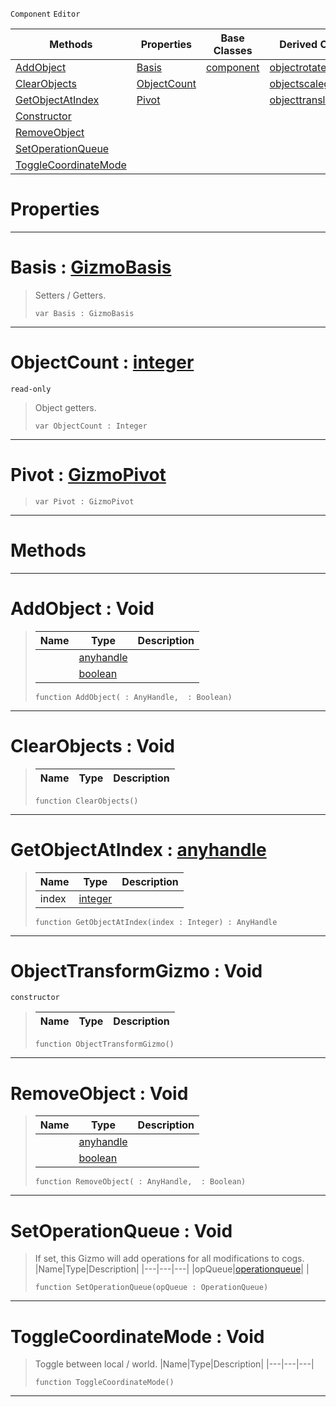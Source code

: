  `Component` `Editor`



|Methods|Properties|Base Classes|Derived Classes|
|---|---|---|---|
|[ AddObject](https://github.com/zeroengineteam/ZeroDocs/blob/master/code_reference/class_reference/objecttransformgizmo.markdown#addobject-void)|[ Basis](https://github.com/zeroengineteam/ZeroDocs/blob/master/code_reference/class_reference/objecttransformgizmo.markdown#basis-zero-engine-docume)|[component](https://github.com/zeroengineteam/ZeroDocs/blob/master/code_reference/class_reference/component.markdown)|[objectrotategizmo](https://github.com/zeroengineteam/ZeroDocs/blob/master/code_reference/class_reference/objectrotategizmo.markdown)|
|[ ClearObjects](https://github.com/zeroengineteam/ZeroDocs/blob/master/code_reference/class_reference/objecttransformgizmo.markdown#clearobjects-void)|[ ObjectCount](https://github.com/zeroengineteam/ZeroDocs/blob/master/code_reference/class_reference/objecttransformgizmo.markdown#objectcount-zero-engine)| |[objectscalegizmo](https://github.com/zeroengineteam/ZeroDocs/blob/master/code_reference/class_reference/objectscalegizmo.markdown)|
|[ GetObjectAtIndex](https://github.com/zeroengineteam/ZeroDocs/blob/master/code_reference/class_reference/objecttransformgizmo.markdown#getobjectatindex-zero-en)|[ Pivot](https://github.com/zeroengineteam/ZeroDocs/blob/master/code_reference/class_reference/objecttransformgizmo.markdown#pivot-zero-engine-docume)| |[objecttranslategizmo](https://github.com/zeroengineteam/ZeroDocs/blob/master/code_reference/class_reference/objecttranslategizmo.markdown)|
|[ Constructor](https://github.com/zeroengineteam/ZeroDocs/blob/master/code_reference/class_reference/objecttransformgizmo.markdown#objecttransformgizmo-voi)| | | |
|[ RemoveObject](https://github.com/zeroengineteam/ZeroDocs/blob/master/code_reference/class_reference/objecttransformgizmo.markdown#removeobject-void)| | | |
|[ SetOperationQueue](https://github.com/zeroengineteam/ZeroDocs/blob/master/code_reference/class_reference/objecttransformgizmo.markdown#setoperationqueue-void)| | | |
|[ ToggleCoordinateMode](https://github.com/zeroengineteam/ZeroDocs/blob/master/code_reference/class_reference/objecttransformgizmo.markdown#togglecoordinatemode-voi)| | | |


 #  Properties


---  
 #  Basis : [GizmoBasis](https://github.com/zeroengineteam/ZeroDocs/blob/master/code_reference/enum_reference.markdown#gizmobasis)

> Setters / Getters.
> ``` lang=cpp, name=Zilch
> var Basis : GizmoBasis


---  
 #  ObjectCount : [integer](https://github.com/zeroengineteam/ZeroDocs/blob/master/code_reference/zilch_base_types/integer.markdown)

 `read-only`

> Object getters.
> ``` lang=cpp, name=Zilch
> var ObjectCount : Integer


---  
 #  Pivot : [GizmoPivot](https://github.com/zeroengineteam/ZeroDocs/blob/master/code_reference/enum_reference.markdown#gizmopivot)

> 
> ``` lang=cpp, name=Zilch
> var Pivot : GizmoPivot


---  
 #  Methods


---  
 #  AddObject : Void

> 
> |Name|Type|Description|
> |---|---|---|
> ||[anyhandle](https://github.com/zeroengineteam/ZeroDocs/blob/master/code_reference/zilch_base_types/anyhandle.markdown)| |
> ||[boolean](https://github.com/zeroengineteam/ZeroDocs/blob/master/code_reference/zilch_base_types/boolean.markdown)| |
> ``` lang=cpp, name=Zilch
> function AddObject( : AnyHandle,  : Boolean)
> ``` 


---  
 #  ClearObjects : Void

> 
> |Name|Type|Description|
> |---|---|---|
> ``` lang=cpp, name=Zilch
> function ClearObjects()
> ``` 


---  
 #  GetObjectAtIndex : [anyhandle](https://github.com/zeroengineteam/ZeroDocs/blob/master/code_reference/zilch_base_types/anyhandle.markdown)

> 
> |Name|Type|Description|
> |---|---|---|
> |index|[integer](https://github.com/zeroengineteam/ZeroDocs/blob/master/code_reference/zilch_base_types/integer.markdown)| |
> ``` lang=cpp, name=Zilch
> function GetObjectAtIndex(index : Integer) : AnyHandle
> ``` 


---  
 #  ObjectTransformGizmo : Void

 `constructor`

> 
> |Name|Type|Description|
> |---|---|---|
> ``` lang=cpp, name=Zilch
> function ObjectTransformGizmo()
> ``` 


---  
 #  RemoveObject : Void

> 
> |Name|Type|Description|
> |---|---|---|
> ||[anyhandle](https://github.com/zeroengineteam/ZeroDocs/blob/master/code_reference/zilch_base_types/anyhandle.markdown)| |
> ||[boolean](https://github.com/zeroengineteam/ZeroDocs/blob/master/code_reference/zilch_base_types/boolean.markdown)| |
> ``` lang=cpp, name=Zilch
> function RemoveObject( : AnyHandle,  : Boolean)
> ``` 


---  
 #  SetOperationQueue : Void

> If set, this Gizmo will add operations for all modifications to cogs.
> |Name|Type|Description|
> |---|---|---|
> |opQueue|[operationqueue](https://github.com/zeroengineteam/ZeroDocs/blob/master/code_reference/class_reference/operationqueue.markdown)| |
> ``` lang=cpp, name=Zilch
> function SetOperationQueue(opQueue : OperationQueue)
> ``` 


---  
 #  ToggleCoordinateMode : Void

> Toggle between local / world.
> |Name|Type|Description|
> |---|---|---|
> ``` lang=cpp, name=Zilch
> function ToggleCoordinateMode()
> ``` 


---  
 

 